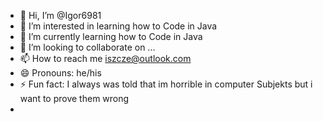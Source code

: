 - 👋 Hi, I’m @Igor6981
- 👀 I’m interested in learning how to Code in Java 
- 🌱 I’m currently learning how to Code in Java
- 💞️ I’m looking to collaborate on ...
- 📫 How to reach me iszcze@outlook.com 
- 😄 Pronouns: he/his
- ⚡ Fun fact: I always was told that im horrible in computer Subjekts but i want to prove them wrong
- 

<!---
Igor6981/Igor6981 is a ✨ special ✨ repository because its `README.md` (this file) appears on your GitHub profile.
You can click the Preview link to take a look at your changes.
--->
